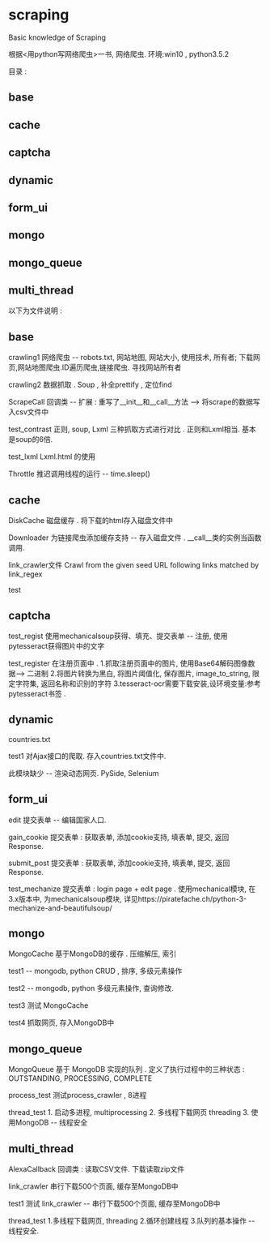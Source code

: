 # scraping
Basic knowledge of Scraping


根据<用python写网络爬虫>一书,  网络爬虫.
环境:win10 , python3.5.2


目录 :
## base
## cache
## captcha
## dynamic
## form_ui
## mongo
## mongo_queue
## multi_thread


以下为文件说明 :

## base

crawling1           网络爬虫 -- robots.txt, 网站地图, 网站大小, 使用技术, 所有者; 下载网页,网站地图爬虫.ID遍历爬虫,链接爬虫. 寻找网站所有者

crawling2           数据抓取 . Soup , 补全prettify , 定位find

ScrapeCall          回调类 -- 扩展 : 重写了__init__和__call__方法 --> 将scrape的数据写入csv文件中

test_contrast       正则, soup, Lxml 三种抓取方式进行对比 . 正则和Lxml相当. 基本是soup的6倍.

test_lxml           Lxml.html 的使用

Throttle            推迟调用线程的运行 -- time.sleep()



## cache

DiskCache           磁盘缓存 . 将下载的html存入磁盘文件中

Downloader          为链接爬虫添加缓存支持 -- 存入磁盘文件 .   __call__类的实例当函数调用.

link_crawler文件    Crawl from the given seed URL following links matched by link_regex

test



## captcha

test_regist         使用mechanicalsoup获得、填充、提交表单 -- 注册,  使用pytesseract获得图片中的文字

test_register       在注册页面中 . 1.抓取注册页面中的图片, 使用Base64解码图像数据--> 二进制   2.将图片转换为黑白, 将图片阈值化, 保存图片, image_to_string, 限定字符集, 返回名称和识别的字符   3.tesseract-ocr需要下载安装,设环境变量:参考pytesseract书签 .



## dynamic

countries.txt

test1               对Ajax接口的爬取. 存入countries.txt文件中.

此模块缺少 --  渲染动态网页. PySide, Selenium



## form_ui

edit                提交表单 -- 编辑国家人口.

gain_cookie         提交表单 :  获取表单, 添加cookie支持, 填表单, 提交, 返回Response.

submit_post         提交表单 :  获取表单, 添加cookie支持, 填表单, 提交, 返回Response.

test_mechanize      提交表单 :  login page + edit page . 使用mechanical模块, 在3.x版本中, 为mechanicalsoup模块, 详见https://piratefache.ch/python-3-mechanize-and-beautifulsoup/



## mongo

MongoCache          基于MongoDB的缓存 . 压缩解压, 索引

test1               -- mongodb, python CRUD , 排序, 多级元素操作

test2               -- mongodb, python 多级元素操作, 查询修改.

test3               测试 MongoCache

test4               抓取网页, 存入MongoDB中



## mongo_queue

MongoQueue          基于 MongoDB 实现的队列 . 定义了执行过程中的三种状态 : OUTSTANDING, PROCESSING, COMPLETE

process_test        测试process_crawler , 8进程

thread_test         1. 启动多进程, multiprocessing   2. 多线程下载网页 threading   3. 使用MongoDB -- 线程安全



## multi_thread

AlexaCallback       回调类 : 读取CSV文件.  下载读取zip文件

link_crawler        串行下载500个页面, 缓存至MongoDB中

test1               测试 link_crawler -- 串行下载500个页面, 缓存至MongoDB中

thread_test         1.多线程下载网页, threading  2.循环创建线程  3.队列的基本操作 -- 线程安全.

